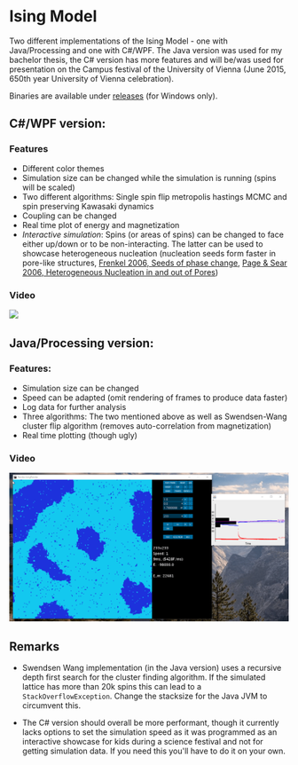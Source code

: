 Ising Model
=======

Two different implementations of the Ising Model - one with Java/Processing and one with C#/WPF. The Java version was used for my bachelor thesis, the C# version has more features and will be/was used for presentation on the Campus festival of the University of Vienna (June 2015, 650th year University of Vienna celebration). 

Binaries are available under [releases](https://github.com/oerpli/Ising/releases) (for Windows only).

## C#/WPF version:
### Features

* Different color themes
* Simulation size can be changed while the simulation is running (spins will be scaled)
* Two different algorithms: Single spin flip metropolis hastings MCMC and spin preserving Kawasaki dynamics
* Coupling can be changed
* Real time plot of energy and magnetization
* *Interactive simulation*: Spins (or areas of spins) can be changed to face either up/down or to be non-interacting. The latter can be used to showcase heterogeneous nucleation (nucleation seeds form faster in pore-like structures, [Frenkel 2006, Seeds of phase change](https://www.nature.com/nature/journal/v443/n7112/full/443641a.html), [Page & Sear 2006, Heterogeneous Nucleation in and out of Pores](https://journals.aps.org/prl/abstract/10.1103/PhysRevLett.97.065701))

### Video
![](https://raw.githubusercontent.com/oerpli/Ising/master/cs.gif)

## Java/Processing version:
### Features: 

* Simulation size can be changed
* Speed can be adapted (omit rendering of frames to produce data faster)
* Log data for further analysis
* Three algorithms: The two mentioned above as well as Swendsen-Wang cluster flip algorithm (removes auto-correlation from magnetization)
* Real time plotting (though ugly)

### Video
![](https://raw.githubusercontent.com/oerpli/Ising/master/jp.gif)

## Remarks 
* Swendsen Wang implementation (in the Java version) uses a recursive depth first search for the cluster finding algorithm. If the simulated lattice has more than 20k spins this can lead to a `StackOverflowException`. Change the stacksize for the Java JVM to circumvent this.

* The C# version should overall be more performant, though it currently lacks options to set the simulation speed as it was programmed as an interactive showcase for kids during a science festival and not for getting simulation data. If  you need this you'll have to do it on your own.
